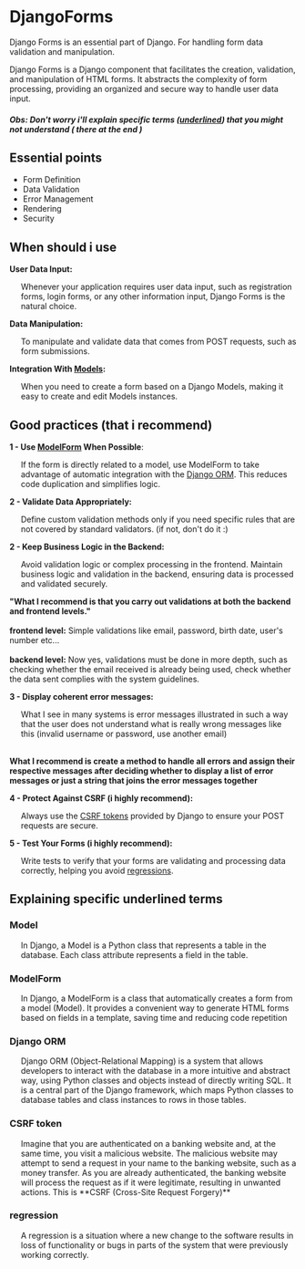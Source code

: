 # DjangoForms
<div>
<p>
    Django Forms is an essential part of Django.
    For  handling form  data validation and manipulation.
</p>
<p>
    Django Forms is a Django component that facilitates  the creation, validation, and manipulation of HTML forms.
    It abstracts the complexity of form processing, providing   an  organized and secure way to handle user data input.
</p>

##### Obs: Don't worry i'll explain specific terms (<u>underlined</u>) that you might not understand ( there at the end )

</div>

## Essential points
<ul>
    <li>Form Definition</li>
    <li>Data Validation</li>
    <li>Error Management</li>
    <li>Rendering</li>
    <li>Security</li>
</ul>

## When should i use

**User Data Input:**  

<p style='margin-left:20px'>
    Whenever your application requires user data input, such as registration forms, login forms, or any other information input, Django Forms is the natural choice. 
</p>

**Data Manipulation:**  

<p style='margin-left:20px'>
   To manipulate and validate data that comes from POST requests, such as form submissions.
 
</p>

**Integration With <u>Models</u>:**  

<p style='margin-left:20px'>
    When you need to create a form based on a Django Models, making it easy to create and edit Models instances.
</p>

## Good practices (that i recommend)

**1 - Use <u>ModelForm</u> When Possible**:
<p style='margin-left:20px;'>
 If the form is directly related to a model, use ModelForm to take advantage of automatic integration with the <u>Django ORM</u>. This reduces code duplication and simplifies logic.
</p>

**2 - Validate Data Appropriately:**
<p style='margin-left:20px;'>
 Define custom validation methods only if you need specific rules that are not covered by standard validators. (if not, don't do it :)
</p>    

**2 - Keep Business Logic in the Backend:**
<p style='margin-left:20px;'>
    Avoid validation logic or complex processing in the frontend. Maintain business logic and validation in the backend, ensuring data is processed and validated securely.

**"What I recommend is that you carry out validations at both the backend and frontend  levels."**
    <br>
    <br>
    **frontend level:** Simple validations like email, password, birth date, user's number etc... 
    <br>
    <br>
    **backend level:** Now yes, validations must be done in more depth, such as checking whether the email received is already being used, check whether the data sent complies with the system guidelines.
</p>

**3 - Display coherent error messages:**
<p style='margin-left: 20px'>
    What I see in many systems is error messages illustrated in such a way that the user does not understand what is really wrong messages like this (invalid username or password, use another email)
    <br>
    <br>

**What I recommend is create a method to handle all errors and assign their respective messages after deciding whether to display a list of error messages or just a string that joins the error messages together**
</p>

**4 - Protect Against CSRF (i highly recommend):**
<p style='margin-left:20px'>
 Always use the <u>CSRF tokens</u> provided by Django to ensure your POST requests are secure.
<p>

**5 - Test Your Forms (i highly recommend):**
<p style='margin-left:20px'>
  Write tests to verify that your forms are validating and processing data correctly, helping you avoid <u>regressions</u>.
<p>


## Explaining specific underlined terms

### Model
<p style='margin-left:20px'>
In Django, a Model is a Python class that represents a table in the database. Each class attribute represents a field in the table.
</p>

### ModelForm
<p style='margin-left:20px'>
In Django, a ModelForm is a class that automatically creates a form from a model (Model). It provides a convenient way to generate HTML forms based on fields in a template, saving time and reducing code repetition
</p>

### Django ORM
<p style='margin-left:20px'>
Django ORM (Object-Relational Mapping) is a system that allows developers to interact with the database in a more intuitive and abstract way, using Python classes and objects instead of directly writing SQL. It is a central part of the Django framework, which maps Python classes to database tables and class instances to rows in those tables.
</p>

### CSRF token
<p style='margin-left:20px'>
Imagine that you are authenticated on a banking website and, at the same time, you visit a malicious website. The malicious website may attempt to send a request in your name to the banking website, such as a money transfer. As you are already authenticated, the banking website will process the request as if it were legitimate, resulting in unwanted actions. This is  **CSRF (Cross-Site Request Forgery)**
</p>

### regression
<p style='margin-left:20px'>
A regression is a situation where a new change to the software results in loss of functionality or bugs in parts of the system that were previously working correctly.
</p>
